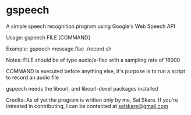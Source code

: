 gspeech
=======

A simple speech recognition program using Google's Web Speech API

Usage: gspeech FILE [COMMAND]

Example: gspeech message.flac ./record.sh


Notes:
FILE should be of type audio/x-flac with a sampling rate of 16000

COMMAND is executed before anything else, it's purpose is to run a script to record an audio file

gspeech needs the libcurl, and libcurl-devel packages installed


Credits:
As of yet the program is written only by me, Sal Skare. If you're intrested in contributing, I can be contacted at salskare@gmail.com
